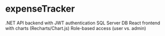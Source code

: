 # expenseTracker
.NET API backend with JWT authentication  SQL Server DB  React frontend with charts (Recharts/Chart.js)  Role-based access (user vs. admin)
